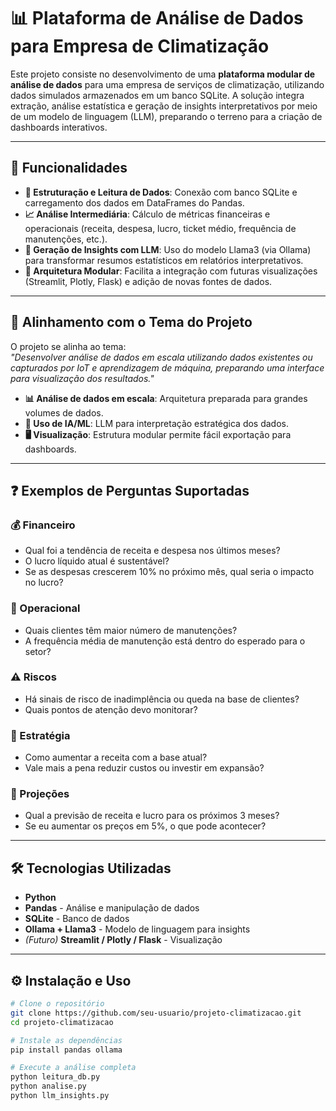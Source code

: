 # 📊 Plataforma de Análise de Dados para Empresa de Climatização

Este projeto consiste no desenvolvimento de uma **plataforma modular de análise de dados** para uma empresa de serviços de climatização, utilizando dados simulados armazenados em um banco SQLite. A solução integra extração, análise estatística e geração de insights interpretativos por meio de um modelo de linguagem (LLM), preparando o terreno para a criação de dashboards interativos.

---

## 🧩 Funcionalidades

- **📂 Estruturação e Leitura de Dados**: Conexão com banco SQLite e carregamento dos dados em DataFrames do Pandas.
- **📈 Análise Intermediária**: Cálculo de métricas financeiras e operacionais (receita, despesa, lucro, ticket médio, frequência de manutenções, etc.).
- **🤖 Geração de Insights com LLM**: Uso do modelo Llama3 (via Ollama) para transformar resumos estatísticos em relatórios interpretativos.
- **🧱 Arquitetura Modular**: Facilita a integração com futuras visualizações (Streamlit, Plotly, Flask) e adição de novas fontes de dados.

---

## 🎯 Alinhamento com o Tema do Projeto

O projeto se alinha ao tema:  
*"Desenvolver análise de dados em escala utilizando dados existentes ou capturados por IoT e aprendizagem de máquina, preparando uma interface para visualização dos resultados."*

- **📊 Análise de dados em escala**: Arquitetura preparada para grandes volumes de dados.
- **🤖 Uso de IA/ML**: LLM para interpretação estratégica dos dados.
- **🖥️ Visualização**: Estrutura modular permite fácil exportação para dashboards.

---

## ❓ Exemplos de Perguntas Suportadas

### 💰 Financeiro
- Qual foi a tendência de receita e despesa nos últimos meses?
- O lucro líquido atual é sustentável?
- Se as despesas crescerem 10% no próximo mês, qual seria o impacto no lucro?

### 🔧 Operacional
- Quais clientes têm maior número de manutenções?
- A frequência média de manutenção está dentro do esperado para o setor?

### ⚠️ Riscos
- Há sinais de risco de inadimplência ou queda na base de clientes?
- Quais pontos de atenção devo monitorar?

### 🚀 Estratégia
- Como aumentar a receita com a base atual?
- Vale mais a pena reduzir custos ou investir em expansão?

### 📅 Projeções
- Qual a previsão de receita e lucro para os próximos 3 meses?
- Se eu aumentar os preços em 5%, o que pode acontecer?

---

## 🛠️ Tecnologias Utilizadas

- **Python**
- **Pandas** - Análise e manipulação de dados
- **SQLite** - Banco de dados
- **Ollama + Llama3** - Modelo de linguagem para insights
- *(Futuro)* **Streamlit / Plotly / Flask** - Visualização

---

## ⚙️ Instalação e Uso

```bash
# Clone o repositório
git clone https://github.com/seu-usuario/projeto-climatizacao.git
cd projeto-climatizacao

# Instale as dependências
pip install pandas ollama

# Execute a análise completa
python leitura_db.py
python analise.py
python llm_insights.py
